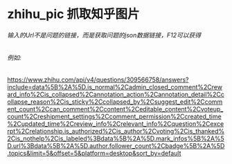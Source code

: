 # zhihu_pic 抓取知乎图片
###### 输入的Url不是问题的链接，而是获取问题的json数据链接，F12可以获得
###### 例如:
https://www.zhihu.com/api/v4/questions/309566758/answers?include=data%5B%2A%5D.is_normal%2Cadmin_closed_comment%2Creward_info%2Cis_collapsed%2Cannotation_action%2Cannotation_detail%2Ccollapse_reason%2Cis_sticky%2Ccollapsed_by%2Csuggest_edit%2Ccomment_count%2Ccan_comment%2Ccontent%2Ceditable_content%2Cvoteup_count%2Creshipment_settings%2Ccomment_permission%2Ccreated_time%2Cupdated_time%2Creview_info%2Crelevant_info%2Cquestion%2Cexcerpt%2Crelationship.is_authorized%2Cis_author%2Cvoting%2Cis_thanked%2Cis_nothelp%2Cis_labeled%3Bdata%5B%2A%5D.mark_infos%5B%2A%5D.url%3Bdata%5B%2A%5D.author.follower_count%2Cbadge%5B%2A%5D.topics&limit=5&offset=5&platform=desktop&sort_by=default

